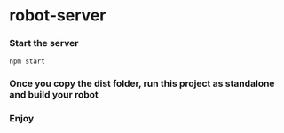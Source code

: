 # robot-server

### Start the server 
```
npm start
```

### Once you copy the dist folder, run this project as standalone and build your robot

### Enjoy
